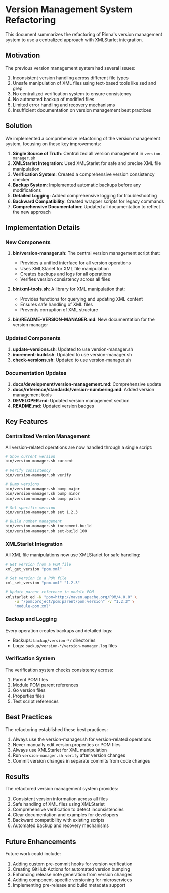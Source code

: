 # Version Management System Refactoring

This document summarizes the refactoring of Rinna's version management system to use a centralized approach with XMLStarlet integration.

## Motivation

The previous version management system had several issues:

1. Inconsistent version handling across different file types
2. Unsafe manipulation of XML files using text-based tools like sed and grep
3. No centralized verification system to ensure consistency
4. No automated backup of modified files
5. Limited error handling and recovery mechanisms
6. Insufficient documentation on version management best practices

## Solution

We implemented a comprehensive refactoring of the version management system, focusing on these key improvements:

1. **Single Source of Truth**: Centralized all version management in `version-manager.sh`
2. **XMLStarlet Integration**: Used XMLStarlet for safe and precise XML file manipulation
3. **Verification System**: Created a comprehensive version consistency checker
4. **Backup System**: Implemented automatic backups before any modifications
5. **Detailed Logging**: Added comprehensive logging for troubleshooting
6. **Backward Compatibility**: Created wrapper scripts for legacy commands
7. **Comprehensive Documentation**: Updated all documentation to reflect the new approach

## Implementation Details

### New Components

1. **bin/version-manager.sh**: The central version management script that:
   - Provides a unified interface for all version operations
   - Uses XMLStarlet for XML file manipulation
   - Creates backups and logs for all operations
   - Verifies version consistency across all files

2. **bin/xml-tools.sh**: A library for XML manipulation that:
   - Provides functions for querying and updating XML content
   - Ensures safe handling of XML files
   - Prevents corruption of XML structure

3. **bin/README-VERSION-MANAGER.md**: New documentation for the version manager

### Updated Components

1. **update-versions.sh**: Updated to use version-manager.sh
2. **increment-build.sh**: Updated to use version-manager.sh
3. **check-versions.sh**: Updated to use version-manager.sh

### Documentation Updates

1. **docs/development/version-management.md**: Comprehensive update
2. **docs/reference/standards/version-numbering.md**: Added version management tools
3. **DEVELOPER.md**: Updated version management section
4. **README.md**: Updated version badges

## Key Features

### Centralized Version Management

All version-related operations are now handled through a single script:

```bash
# Show current version
bin/version-manager.sh current

# Verify consistency
bin/version-manager.sh verify

# Bump versions
bin/version-manager.sh bump major
bin/version-manager.sh bump minor
bin/version-manager.sh bump patch

# Set specific version
bin/version-manager.sh set 1.2.3

# Build number management
bin/version-manager.sh increment-build
bin/version-manager.sh set-build 100
```

### XMLStarlet Integration

All XML file manipulations now use XMLStarlet for safe handling:

```bash
# Get version from a POM file
xml_get_version "pom.xml"

# Set version in a POM file
xml_set_version "pom.xml" "1.2.3"

# Update parent reference in module POM
xmlstarlet ed -N "pom=http://maven.apache.org/POM/4.0.0" \
    -u "/pom:project/pom:parent/pom:version" -v "1.2.3" \
    "module-pom.xml"
```

### Backup and Logging

Every operation creates backups and detailed logs:

- Backups: `backup/version-*/` directories
- Logs: `backup/version-*/version-manager.log` files

### Verification System

The verification system checks consistency across:

1. Parent POM files
2. Module POM parent references
3. Go version files
4. Properties files
5. Test script references

## Best Practices

The refactoring established these best practices:

1. Always use the version-manager.sh for version-related operations
2. Never manually edit version.properties or POM files
3. Always use XMLStarlet for XML manipulation
4. Run `version-manager.sh verify` after version changes
5. Commit version changes in separate commits from code changes

## Results

The refactored version management system provides:

1. Consistent version information across all files
2. Safe handling of XML files using XMLStarlet
3. Comprehensive verification to detect inconsistencies
4. Clear documentation and examples for developers
5. Backward compatibility with existing scripts
6. Automated backup and recovery mechanisms

## Future Enhancements

Future work could include:

1. Adding custom pre-commit hooks for version verification
2. Creating GitHub Actions for automated version bumping
3. Enhancing release note generation from version changes
4. Adding component-specific versioning for microservices
5. Implementing pre-release and build metadata support